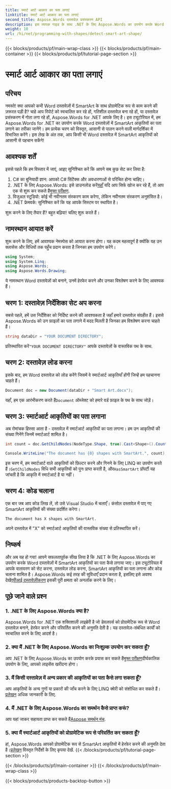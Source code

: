 ```yaml
---
title: स्मार्ट आर्ट आकार का पता लगाएं
linktitle: स्मार्ट आर्ट आकार का पता लगाएं
second_title: Aspose.Words दस्तावेज़ प्रसंस्करण API
description: इस व्यापक गाइड के साथ .NET के लिए Aspose.Words का उपयोग करके Word दस्तावेज़ों में SmartArt आकृतियों का पता लगाना सीखें। आपके दस्तावेज़ वर्कफ़्लो को स्वचालित करने के लिए बिल्कुल सही।
weight: 10
url: /hi/net/programming-with-shapes/detect-smart-art-shape/
---
```


{{< blocks/products/pf/main-wrap-class >}}
{{< blocks/products/pf/main-container >}}
{{< blocks/products/pf/tutorial-page-section >}}

# स्मार्ट आर्ट आकार का पता लगाएं


## परिचय

नमस्ते! क्या आपको कभी Word दस्तावेज़ों में SmartArt के साथ प्रोग्रामेटिक रूप से काम करने की ज़रूरत पड़ी है? चाहे आप रिपोर्ट को स्वचालित कर रहे हों, गतिशील दस्तावेज़ बना रहे हों, या दस्तावेज़ प्रसंस्करण में गोता लगा रहे हों, Aspose.Words for .NET आपके लिए है। इस ट्यूटोरियल में, हम Aspose.Words for .NET का उपयोग करके Word दस्तावेज़ों में SmartArt आकृतियों का पता लगाने का तरीका जानेंगे। हम प्रत्येक चरण को विस्तृत, आसानी से पालन करने वाली मार्गदर्शिका में विभाजित करेंगे। इस लेख के अंत तक, आप किसी भी Word दस्तावेज़ में SmartArt आकृतियों को आसानी से पहचान सकेंगे!

## आवश्यक शर्तें

इससे पहले कि हम विस्तार में जाएं, आइए सुनिश्चित करें कि आपने सब कुछ सेट कर लिया है:

1. C# का बुनियादी ज्ञान: आपको C# सिंटैक्स और अवधारणाओं से परिचित होना चाहिए।
2.  .NET के लिए Aspose.Words: इसे डाउनलोड करें[यहाँ](https://releases.aspose.com/words/net/) यदि आप सिर्फ खोज कर रहे हैं, तो आप एक से शुरू कर सकते हैं[मुफ्त परीक्षण](https://releases.aspose.com/).
3. विजुअल स्टूडियो: कोई भी नवीनतम संस्करण काम करेगा, लेकिन नवीनतम संस्करण अनुशंसित है।
4. .NET फ्रेमवर्क: सुनिश्चित करें कि यह आपके सिस्टम पर स्थापित है।

शुरू करने के लिए तैयार हैं? बहुत बढ़िया! चलिए शुरू करते हैं।

## नामस्थान आयात करें

शुरू करने के लिए, हमें आवश्यक नेमस्पेस को आयात करना होगा। यह कदम महत्वपूर्ण है क्योंकि यह उन क्लासेस और विधियों तक पहुँच प्रदान करता है जिनका हम उपयोग करेंगे।

```csharp
using System;
using System.Linq;
using Aspose.Words;
using Aspose.Words.Drawing;
```

ये नामस्थान Word दस्तावेज़ों को बनाने, उनमें हेरफेर करने और उनका विश्लेषण करने के लिए आवश्यक हैं।

## चरण 1: दस्तावेज़ निर्देशिका सेट अप करना

सबसे पहले, हमें उस निर्देशिका को निर्दिष्ट करने की आवश्यकता है जहाँ हमारे दस्तावेज़ संग्रहीत हैं। इससे Aspose.Words को उन फ़ाइलों का पता लगाने में मदद मिलती है जिनका हम विश्लेषण करना चाहते हैं।

```csharp
string dataDir = "YOUR DOCUMENT DIRECTORY";
```

 प्रतिस्थापित करें`"YOUR DOCUMENT DIRECTORY"` आपके दस्तावेज़ों के वास्तविक पथ के साथ.

## चरण 2: दस्तावेज़ लोड करना

इसके बाद, हम Word दस्तावेज़ को लोड करेंगे जिसमें वे स्मार्टआर्ट आकृतियाँ होंगी जिन्हें हम पहचानना चाहते हैं।

```csharp
Document doc = new Document(dataDir + "Smart Art.docx");
```

 यहाँ, हम एक आरंभीकरण करते हैं`Document` ऑब्जेक्ट को हमारे वर्ड फ़ाइल के पथ के साथ जोड़ें।

## चरण 3: स्मार्टआर्ट आकृतियों का पता लगाना

अब रोमांचक हिस्सा आता है - दस्तावेज़ में स्मार्टआर्ट आकृतियों का पता लगाना। हम उन आकृतियों की संख्या गिनेंगे जिनमें स्मार्टआर्ट शामिल है।

```csharp
int count = doc.GetChildNodes(NodeType.Shape, true).Cast<Shape>().Count(shape => shape.HasSmartArt);

Console.WriteLine("The document has {0} shapes with SmartArt.", count);
```

 इस चरण में, हम स्मार्टआर्ट वाले आकृतियों को फ़िल्टर करने और गिनने के लिए LINQ का उपयोग करते हैं।`GetChildNodes` विधि सभी आकृतियों को पुनः प्राप्त करती है, और`HasSmartArt` प्रॉपर्टी यह जांचती है कि आकृति में स्मार्टआर्ट है या नहीं।

## चरण 4: कोड चलाना

एक बार जब आप कोड लिख लें, तो उसे Visual Studio में चलाएँ। कंसोल दस्तावेज़ में पाए गए SmartArt आकृतियों की संख्या प्रदर्शित करेगा।

```plaintext
The document has X shapes with SmartArt.
```

अपने दस्तावेज़ में "X" को स्मार्टआर्ट आकृतियों की वास्तविक संख्या से प्रतिस्थापित करें।

## निष्कर्ष

और अब यह हो गया! आपने सफलतापूर्वक सीख लिया है कि .NET के लिए Aspose.Words का उपयोग करके Word दस्तावेज़ों में SmartArt आकृतियों का पता कैसे लगाया जाए। इस ट्यूटोरियल में आपके वातावरण को सेट करना, दस्तावेज़ लोड करना, SmartArt आकृतियों का पता लगाना और कोड चलाना शामिल है। Aspose.Words कई तरह की सुविधाएँ प्रदान करता है, इसलिए इसे अवश्य देखें[एपीआई दस्तावेज़ीकरण](https://reference.aspose.com/words/net/) इसकी पूरी क्षमता को अनलॉक करने के लिए।

## पूछे जाने वाले प्रश्न

### 1. .NET के लिए Aspose.Words क्या है?

Aspose.Words for .NET एक शक्तिशाली लाइब्रेरी है जो डेवलपर्स को प्रोग्रामेटिक रूप से Word दस्तावेज़ बनाने, हेरफेर करने और परिवर्तित करने की अनुमति देती है। यह दस्तावेज़-संबंधित कार्यों को स्वचालित करने के लिए आदर्श है।

### 2. क्या मैं .NET के लिए Aspose.Words का निःशुल्क उपयोग कर सकता हूँ?

 आप .NET के लिए Aspose.Words का उपयोग करके प्रयास कर सकते हैं[मुफ्त परीक्षण](https://releases.aspose.com/)दीर्घकालिक उपयोग के लिए, आपको लाइसेंस खरीदना होगा।

### 3. मैं किसी दस्तावेज़ में अन्य प्रकार की आकृतियों का पता कैसे लगा सकता हूँ?

 आप आकृतियों के अन्य गुणों या प्रकारों की जाँच करने के लिए LINQ क्वेरी को संशोधित कर सकते हैं।[प्रलेखन](https://reference.aspose.com/words/net/) अधिक जानकारी के लिए.

### 4. मैं .NET के लिए Aspose.Words का समर्थन कैसे प्राप्त करूं?

 आप यहां जाकर सहायता प्राप्त कर सकते हैं[Aspose समर्थन मंच](https://forum.aspose.com/c/words/8).

### 5. क्या मैं स्मार्टआर्ट आकृतियों को प्रोग्रामेटिक रूप से परिवर्तित कर सकता हूँ?

 हां, Aspose.Words आपको प्रोग्रामेटिक रूप से SmartArt आकृतियों में हेरफेर करने की अनुमति देता है।[प्रलेखन](https://reference.aspose.com/words/net/) विस्तृत निर्देशों के लिए कृपया देखें.
{{< /blocks/products/pf/tutorial-page-section >}}

{{< /blocks/products/pf/main-container >}}
{{< /blocks/products/pf/main-wrap-class >}}

{{< blocks/products/products-backtop-button >}}

